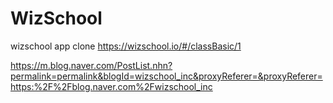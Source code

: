 # WizSchool
wizschool app clone
https://wizschool.io/#/classBasic/1

https://m.blog.naver.com/PostList.nhn?permalink=permalink&blogId=wizschool_inc&proxyReferer=&proxyReferer=https:%2F%2Fblog.naver.com%2Fwizschool_inc


